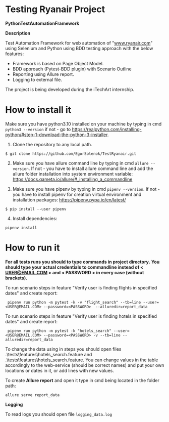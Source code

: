 # Testing Ryanair Project
**PythonTestAutomationFramework**

**Description**

Test Automation Framework for web automation of "www.ryanair.com" using Selenium and Python using BDD testing approach with the below features:

* Framework is based on Page Object Model. 
* BDD approach (Pytest-BDD plugin) with Scenario Outline
* Reporting using Allure report.
* Logging to external file.

    
The project is being developed during the iTechArt internship.

# How to install it
Make sure you have python3.10 installed on your machine by typing in cmd ``python3 --version`` if not - go to https://realpython.com/installing-python/#step-1-download-the-python-3-installer.

1) Clone the repository to any local path.

``$ git clone https://github.com/EgorSolenok/TestRyanair.git``

2) Make sure you have  allure command line  by typing in cmd ``allure --version``. If not - you have to install allure command line and add the allure folder installation into system environment variable: https://docs.qameta.io/allure/#_installing_a_commandline

3) Make sure you have pipenv  by typing in cmd ``pipenv --version``. If not - you have to install pipenv for creation virtual environment and installation packages: https://pipenv.pypa.io/en/latest/  

``$ pip install --user pipenv``

4) Install dependencies:

``pipenv install``


# How to run it

**For all tests runs you should to type commands in project directory.**
**You should type your actual credentials to commandline instead of < USER@EMAIL.COM > and < PASSWORD > in every case (without brackets).**


To run scenario steps in feature "Verify user is finding flights in specified dates" and create report:

`` pipenv run python -m pytest -k -v "flight_search" --tb=line --user=<USER@EMAIL.COM> --password=<PASSWORD> 
 --alluredir=report_data``

To run scenario steps in feature "Verify user is finding hotels in specified dates" and create report:

`` pipenv run python -m pytest -k "hotels_search" --user=<USER@EMAIL.COM> --password=<PASSWORD> -v --tb=line
 --alluredir=report_data``

To change the data using in steps you should open files .\tests\features\hotels_search.feature and .\tests\features\hotels_search.feature.
You can change values in the table accordingly to the web-service  (should be correct names) and put your own locations or dates in it, or add lines with new values.

To create **Allure report** and open it type in cmd being located in the folder path:

``allure serve report_data``

**Logging**

To read logs you should open file ``logging_data.log``

